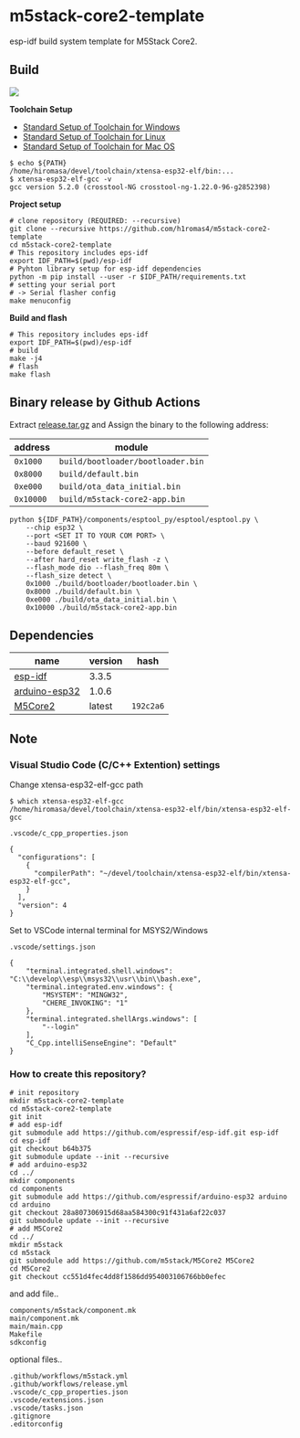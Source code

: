 # m5stack-core2-template

esp-idf build system template for M5Stack Core2.

## Build

![](https://github.com/h1romas4/m5stack-core2-template/workflows/Build/badge.svg)

**Toolchain Setup**

- [Standard Setup of Toolchain for Windows](https://docs.espressif.com/projects/esp-idf/en/v3.3.4/get-started/windows-setup.html#toolchain-setup)
- [Standard Setup of Toolchain for Linux](https://docs.espressif.com/projects/esp-idf/en/v3.3.4/get-started/linux-setup.html)
- [Standard Setup of Toolchain for Mac OS](https://docs.espressif.com/projects/esp-idf/en/v3.3.4/get-started/macos-setup.html)

```
$ echo ${PATH}
/home/hiromasa/devel/toolchain/xtensa-esp32-elf/bin:...
$ xtensa-esp32-elf-gcc -v
gcc version 5.2.0 (crosstool-NG crosstool-ng-1.22.0-96-g2852398)
```

**Project setup**

```
# clone repository (REQUIRED: --recursive)
git clone --recursive https://github.com/h1romas4/m5stack-core2-template
cd m5stack-core2-template
# This repository includes eps-idf
export IDF_PATH=$(pwd)/esp-idf
# Pyhton library setup for esp-idf dependencies
python -m pip install --user -r $IDF_PATH/requirements.txt
# setting your serial port
# -> Serial flasher config
make menuconfig
```

**Build and flash**

```
# This repository includes eps-idf
export IDF_PATH=$(pwd)/esp-idf
# build
make -j4
# flash
make flash
```

## Binary release by Github Actions

Extract [release.tar.gz](https://github.com/h1romas4/m5stack-core2-template/releases) and Assign the binary to the following address:

|address|module|
|-|-|
|`0x1000`|`build/bootloader/bootloader.bin`|
|`0x8000`|`build/default.bin`|
|`0xe000`|`build/ota_data_initial.bin`|
|`0x10000`|`build/m5stack-core2-app.bin`|

```
python ${IDF_PATH}/components/esptool_py/esptool/esptool.py \
    --chip esp32 \
    --port <SET IT TO YOUR COM PORT> \
    --baud 921600 \
    --before default_reset \
    --after hard_reset write_flash -z \
    --flash_mode dio --flash_freq 80m \
    --flash_size detect \
    0x1000 ./build/bootloader/bootloader.bin \
    0x8000 ./build/default.bin \
    0xe000 ./build/ota_data_initial.bin \
    0x10000 ./build/m5stack-core2-app.bin
```

## Dependencies

|name|version|hash|
|-|-|-|
|[esp-idf](https://github.com/espressif/esp-idf)|3.3.5||
|[arduino-esp32](https://github.com/espressif/arduino-esp32)|1.0.6||
|[M5Core2](https://github.com/m5stack/M5Core2)|latest|`192c2a6`|

## Note

### Visual Studio Code (C/C++ Extention) settings

Change xtensa-esp32-elf-gcc path

```
$ which xtensa-esp32-elf-gcc
/home/hiromasa/devel/toolchain/xtensa-esp32-elf/bin/xtensa-esp32-elf-gcc
```

`.vscode/c_cpp_properties.json`
```
{
  "configurations": [
    {
      "compilerPath": "~/devel/toolchain/xtensa-esp32-elf/bin/xtensa-esp32-elf-gcc",
    }
  ],
  "version": 4
}
```

Set to VSCode internal terminal for MSYS2/Windows

`.vscode/settings.json`
```
{
    "terminal.integrated.shell.windows": "C:\\develop\\esp\\msys32\\usr\\bin\\bash.exe",
    "terminal.integrated.env.windows": {
        "MSYSTEM": "MINGW32",
        "CHERE_INVOKING": "1"
    },
    "terminal.integrated.shellArgs.windows": [
        "--login"
    ],
    "C_Cpp.intelliSenseEngine": "Default"
}
```

### How to create this repository?

```
# init repository
mkdir m5stack-core2-template
cd m5stack-core2-template
git init
# add esp-idf
git submodule add https://github.com/espressif/esp-idf.git esp-idf
cd esp-idf
git checkout b64b375
git submodule update --init --recursive
# add arduino-esp32
cd ../
mkdir components
cd components
git submodule add https://github.com/espressif/arduino-esp32 arduino
cd arduino
git checkout 28a807306915d68aa584300c91f431a6af22c037
git submodule update --init --recursive
# add M5Core2
cd ../
mkdir m5stack
cd m5stack
git submodule add https://github.com/m5stack/M5Core2 M5Core2
cd M5Core2
git checkout cc551d4fec4dd8f1586dd954003106766bb0efec
```

and add file..

```
components/m5stack/component.mk
main/component.mk
main/main.cpp
Makefile
sdkconfig
```

optional files..

```
.github/workflows/m5stack.yml
.github/workflows/release.yml
.vscode/c_cpp_properties.json
.vscode/extensions.json
.vscode/tasks.json
.gitignore
.editorconfig
```
